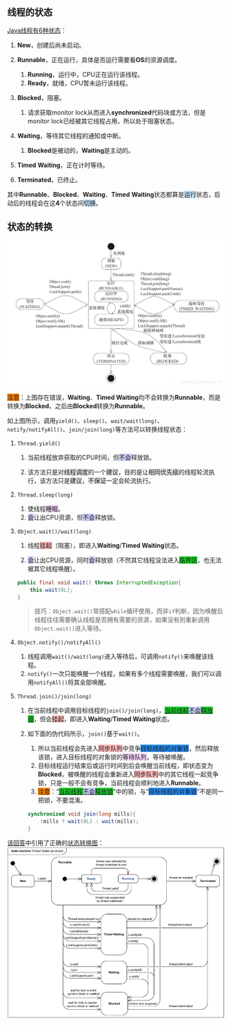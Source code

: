 ## 线程的状态

[Java线程有6种状态](https://blog.csdn.net/pange1991/article/details/53860651)：

1. **New**，创建后尚未启动。

2. **Runnable**，正在运行，具体是否运行需要看**OS**的资源调度。

   1. **Running**，运行中，CPU正在运行该线程。
   2. **Ready**，就绪，CPU暂未运行该线程。

3. **Blocked**，阻塞。
   1. 请求获取monitor lock从而进入**synchronized**代码块或方法，但是monitor lock已经被其它线程占用，所以处于阻塞状态。

4. **Waiting**，等待其它线程的通知或中断。
   1. **Blocked**是被动的，**Waiting**是主动的。

8. **Timed** **Waiting**，正在计时等待。

9. **Terminated**，已终止。

其中**Runnable**、**Blocked**、**Waiting**、**Timed** **Waiting**状态都算是<span style=background:#c2e2ff>运行</span>状态，启动后的线程会在这**4**个状态间<span style=background:#c2e2ff>切换</span>。



## 状态的转换

![](../images/2/thread-states-wrong.png)

   

<span style=background:#ff8000>注意</span>：上图存在错误，**Waiting**、**Timed Waiting**均不会转换为**Runnable**，而是转换为**Blocked**，之后由**Blocked**转换为**Runnable**。

如上图所示，调用`yield()`、`sleep()`、`wait/wait(long)`、`notify/notifyAll()`、`join/join(long)`等方法可以转换线程状态：

1. `Thread.yield()`
   
   1. 当前线程放弃获取的CPU时间，但<span style=background:#c9ccff>不会</span>释放锁。
   
   2. 该方法只是对<span style=background:#e6e6e6>线程调度</span>的一个<span style=background:#e6e6e6>建议</span>，目的是让<span style=background:#e6e6e6>相同优先级</span>的线程轮流执行，该方法只是<span style=background:#e6e6e6>建议</span>，<span style=background:#e6e6e6>不保证</span>一定会轮流执行。
   
2. `Thread.sleep(long)`

   1. 使线程<span style=background:#f8d2ff>睡眠</span>。
   2. <span style=background:#c9ccff>会</span>让出CPU资源，但<span style=background:#c9ccff>不会</span>释放锁。

3. `Object.wait()/wait(long)`

   1. 线程<span style=background:#ffb8b8>挂起</span>（阻塞），即进入**Waiting**/**Timed Waiting**状态。

   2. <span style=background:#c9ccff>会</span>让出CPU资源，同时<span style=background:#c9ccff>会</span>释放锁（不然其它线程没法进入<span style=background:#19d02a>临界区</span>，也无法被其它线程唤醒）。

   ```java
   public final void wait() throws InterruptedException{
       this.wait(0L); 
   }
   ```

   > 技巧：`Object.wait()`常搭配`while`循环使用，而非`if`判断，因为唤醒后线程往往需要确认线程是否拥有需要的资源，如果没有则重新调用`Object.wait()`进入等待。

4. `Object.notify()/notifyAll()`

   1. 线程调用`wait()/wait(long)`进入等待后，可调用`notify()`来唤醒该线程。
   2. `notify()`一次只能唤醒一个线程，如果有多个线程需要唤醒，我们可以调用`notifyAll()`将其全部唤醒。

5. `Thread.join()/join(long)`

   1. 在当前线程中调用目标线程的`join()/join(long)`，<u><span style=background:#19d02a>当前线程</span><span style=background:#c9ccff>不会</span><span style=background:#19d02a>释放锁</span></u>，但会<span style=background:#ffb8b8>挂起</span>，即进入**Waiting**/**Timed Waiting**状态。

   2. 如下面的伪代码所示，`join()`基于`wait()`。

         1. 所以当前线程会先进入<span style=background:#ffb8b8>同步队列</span>中竞争<span style=background:#258df6>目标线程的对象锁</span>，然后释放该锁，进入目标线程的对象锁的<span style=background:#f8d2ff>等待队列</span>，等待被唤醒。
         2. 目标线程运行结束后或运行时间到后会唤醒当前线程，即状态变为**Blocked**，被唤醒的线程会重新进入<span style=background:#ffb8b8>同步队列</span>中的其它线程一起竞争锁，只是一般不会有竞争，当前线程会顺利地进入**Runnable**。
         3. <span style=background:#ff8000>注意</span>：“<u><span style=background:#19d02a>当前线程</span><span style=background:#c9ccff>不会</span><span style=background:#19d02a>释放锁</span></u>”中的锁，与“<span style=background:#258df6>目标线程的对象锁</span>”不是同一把锁，不要混淆。

         ```java
         synchronized void join(long mills){
             !mills ? wait(0L) : wait(mills);
         }
         ```

[该回答](https://www.zhihu.com/question/27654579/answer/254496076)中引用了正确的[状态转换图](https://www.uml-diagrams.org/java-thread-uml-state-machine-diagram-example.html)：    ![](../images/2/thread-states-right.png)